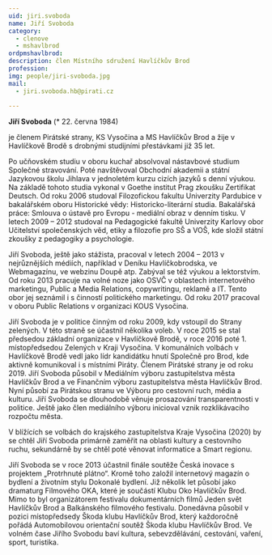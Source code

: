 ```yaml
---
uid: jiri.svoboda
name: Jiří Svoboda
category:
  - clenove
  - mshavlbrod
ordpmshavlbrod: 
description: člen Místního sdružení Havlíčkův Brod
profession: 
img: people/jiri-svoboda.jpg
mail:
  - jiri.svoboda.hb@pirati.cz
  
---
```


**Jiří Svoboda** (* 22. června 1984)

je členem Pirátské strany, KS Vysočina a MS Havlíčkův Brod a žije v Havlíčkově Brodě s drobnými studijními přestávkami již 35 let.

Po učňovském studiu v oboru kuchař absolvoval nástavbové studium Společné stravování. Poté navštěvoval Obchodní akademii a státní Jazykovou školu Jihlava v jednoletém kurzu cizích jazyků s denní výukou. Na základě tohoto studia vykonal v Goethe institut Prag zkoušku Zertifikat Deutsch. Od roku 2006 studoval Filozofickou fakultu Univerzity Pardubice v bakalářském oboru Historické vědy: Historicko-literární studia. Bakalářská práce: Smlouva o ústavě pro Evropu - mediální obraz v denním tisku. V letech 2009 – 2012 studoval na Pedagogické fakultě Univerzity Karlovy obor Učitelství společenských věd, etiky a filozofie pro SŠ a VOŠ, kde složil státní zkoušky z pedagogiky a psychologie.

Jiří Svoboda, ještě jako stážista, pracoval v letech 2004 – 2013 v nejrůznějších médiích, například v Deníku Havlíčkobrodska, ve Webmagazínu, ve webzinu Doupě atp. Zabýval se též výukou a lektorstvím. Od roku 2013 pracuje na volné noze jako OSVČ v oblastech internetového marketingu, Public a Media Relations, copywritingu, reklamě a IT. Tento obor jej seznámil i s činností politického marketingu. Od roku 2017 pracoval v oboru Public Relations v organizaci KOUS Vysočina.

Jiří Svoboda je v politice činným od roku 2009, kdy vstoupil do Strany zelených. V této straně se účastnil několika voleb. V roce 2015 se stal předsedou základní organizace v Havlíčkově Brodě, v roce 2016 poté 1. místopředsedou Zelených v Kraji Vysočina. V komunálních volbách v Havlíčkově Brodě vedl jako lídr kandidátku hnutí Společně pro Brod, kde aktivně komunikoval i s místními Piráty. Členem Pirátské strany je od roku 2019. Jiří Svoboda působil v Mediálním výboru zastupitelstva města Havlíčkův Brod a ve Finančním výboru zastupitelstva města Havlíčkův Brod. Nyní působí za Pirátskou stranu ve Výboru pro cestovní ruch, média a kulturu. Jiří Svoboda se dlouhodobě věnuje prosazování transparentnosti v politice. Ještě jako člen mediálního výboru inicioval vznik rozklikávacího rozpočtu města.

V blížících se volbách do krajského zastupitelstva Kraje Vysočina (2020) by se chtěl Jiří Svoboda primárně zaměřit na oblasti kultury a cestovního ruchu, sekundárně by se chtěl poté věnovat informatice a Smart regionu.

Jiří Svoboda se v roce 2013 účastnil finále soutěže Česká inovace s projektem „Protrhnuté plátno“. Kromě toho založil internetový magazín o bydlení a životním stylu Dokonalé bydlení. Již několik let působí jako dramaturg Filmového OKA, které je součástí Klubu Oko Havlíčkův Brod. Mimo to byl organizátorem festivalu dokumentárních filmů Jeden svět Havlíčkův Brod a Balkánského filmového festivalu. Donedávna působil v pozici místopředsedy Škoda klubu Havlíčkův Brod, který každoročně pořádá Automobilovou orientační soutěž Škoda klubu Havlíčkův Brod. Ve volném čase Jiřího Svobodu baví kultura, sebevzdělávání, cestování, vaření, sport, turistika.
